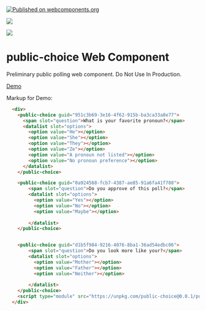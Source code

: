 
[![Published on webcomponents.org](https://img.shields.io/badge/webcomponents.org-published-blue.svg)](https://www.webcomponents.org/element/public-choice)

<a href="https://nodei.co/npm/public-choice/"><img src="https://nodei.co/npm/public-choice.png"></a>

<img src="https://badgen.net/bundlephobia/minzip/public-choice">

# public-choice Web Component

Preliminary public polling web component.  Do Not Use In Production.

[Demo](https://bahrus.github.io/public-choice/)

Markup for Demo:

```html
  <div>
    <public-choice guid="951c3b69-3e16-4f62-915b-ba3ca33a8e77">
      <span slot="question">What is your favorite pronoun?</span>
      <datalist slot="options">
        <option value="He"></option>
        <option value="She"></option>
        <option value="They"></option>
        <option value="Ze"></option>
        <option value="A pronoun not listed"></option>
        <option value="No pronoun preference"></option>
      </datalist>
    </public-choice>

    <public-choice guid="0a924568-fcb7-4387-ae85-91a6fa41f788">
        <span slot="question">Do you approve of this poll?</span>
        <datalist slot="options">
          <option value="Yes"></option>
          <option value="No"></option>
          <option value="Maybe"></option>
          
        </datalist>        
    </public-choice>


    <public-choice guid="d1b5f984-9216-4076-8ba1-36ad54edbc06">
        <span slot="question">Do you look more like your?</span>
        <datalist slot="options">
          <option value="Mother"></option>
          <option value="Father"></option>
          <option value="Neither"></option>
          
        </datalist>        
    </public-choice>
    <script type="module" src="https://unpkg.com/public-choice@0.0.1/public-choice.js?module"></script>
  </div>
```



